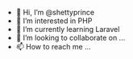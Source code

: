 - 👋 Hi, I’m @shettyprince
- 👀 I’m interested in PHP
- 🌱 I’m currently learning Laravel
- 💞️ I’m looking to collaborate on ...
- 📫 How to reach me ...

<!---
shettyprince/shettyprince is a ✨ special ✨ repository because its `README.md` (this file) appears on your GitHub profile.
You can click the Preview link to take a look at your changes.
--->
